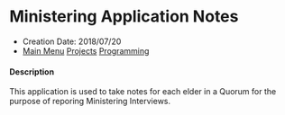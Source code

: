 # Ministering Application Notes
* Creation Date: 2018/07/20
* [Main Menu](../../../README.md) [Projects](../../projects.md) [Programming](../programming.md)

#### Description
This application is used to take notes for each elder in a Quorum for the purpose of reporing Ministering Interviews. 


